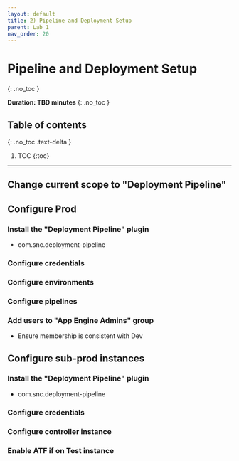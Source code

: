 ```yaml
---
layout: default
title: 2) Pipeline and Deployment Setup
parent: Lab 1
nav_order: 20
---
```


# Pipeline and Deployment Setup
{: .no_toc }

**Duration: TBD minutes**
{: .no_toc }

## Table of contents
{: .no_toc .text-delta }

1. TOC
{:toc}

---

## Change current scope to "Deployment Pipeline"

## Configure Prod

### Install the "Deployment Pipeline" plugin
- com.snc.deployment-pipeline
### Configure credentials
### Configure environments
### Configure pipelines
### Add users to "App Engine Admins" group
- Ensure membership is consistent with Dev

## Configure sub-prod instances

### Install the "Deployment Pipeline" plugin
- com.snc.deployment-pipeline
### Configure credentials
### Configure controller instance
### Enable ATF if on Test instance